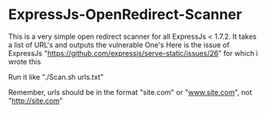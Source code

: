 # ExpressJs-OpenRedirect-Scanner
This is a very simple open redirect scanner for all ExpressJs &lt; 1.7.2. It takes a list of URL's and outputs the vulnerable One's
Here is the issue of ExpressJs "https://github.com/expressjs/serve-static/issues/26" for which i wrote this

Run it like "./Scan.sh urls.txt"

Remember, urls should be in the format "site.com" or "www.site.com", not "http://site.com"
